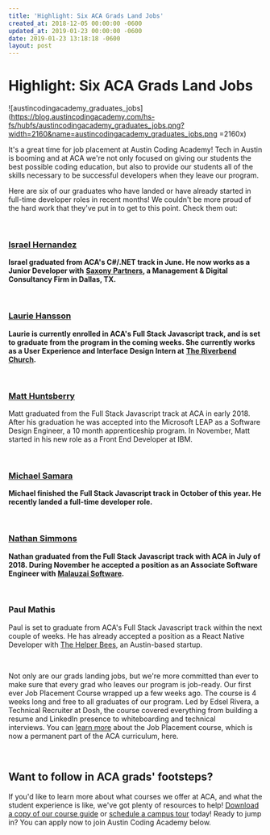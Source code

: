 ```yaml
---
title: 'Highlight: Six ACA Grads Land Jobs'
created_at: 2018-12-05 00:00:00 -0600
updated_at: 2019-01-23 00:00:00 -0600
date: 2019-01-23 13:18:18 -0600
layout: post
---
```

# Highlight: Six ACA Grads Land Jobs

![austincodingacademy_graduates_jobs](https://blog.austincodingacademy.com/hs-fs/hubfs/austincodingacademy_graduates_jobs.png?width=2160&name=austincodingacademy_graduates_jobs.png =2160x)

It's a great time for job placement at Austin Coding Academy! Tech in Austin is booming and at ACA we're not only focused on giving our students the best possible coding education, but also to provide our students all of the skills necessary to be successful developers when they leave our program.

Here are six of our graduates who have landed or have already started in full-time developer roles in recent months! We couldn't be more proud of the hard work that they've put in to get to this point. Check them out:

 

### [**Israel Hernandez**](https://www.linkedin.com/in/israel-hernandez-b076b3159/)

**Israel graduated from ACA's C#/.NET track in June. He now works as a Junior Developer with** [**Saxony Partners**](https://saxonypartners.com/welcome/)**, a Management & Digital Consultancy Firm in Dallas, TX.**

 

### [**Laurie Hansson**](https://www.linkedin.com/in/lauren-hansson/)

**Laurie is currently enrolled in ACA's Full Stack Javascript track, and is set to graduate from the program in the coming weeks. She currently works as a User Experience and Interface Design Intern at** [**The Riverbend Church**](http://www.riverbend.com/)**.**

 

### [**Matt Huntsberry**](https://www.linkedin.com/in/mmhuntsberry/)

Matt graduated from the Full Stack Javascript track at ACA in early 2018. After his graduation he was accepted into the Microsoft LEAP as a Software Design Engineer, a 10 month apprenticeship program. In November, Matt started in his new role as a Front End Developer at IBM.

 

### [**Michael Samara**](https://www.linkedin.com/in/michael-samara-95483584/)

**Michael finished the Full Stack Javascript track in October of this year. He recently landed a full-time developer role.**

 

### [**Nathan Simmons**](https://www.linkedin.com/in/nathanhbsimmons/)

**Nathan graduated from the Full Stack Javascript track with ACA in July of 2018. During November he accepted a position as an Associate Software Engineer with** [**Malauzai Software**](https://www.malauzai.com/)**.**

 

### **Paul Mathis**

Paul is set to graduate from ACA's Full Stack Javascript track within the next couple of weeks. He has already accepted a position as a React Native Developer with [The Helper Bees](https://www.thehelperbees.com/), an Austin-based startup.

 

Not only are our grads landing jobs, but we're more committed than ever to make sure that every grad who leaves our program is job-ready. Our first ever Job Placement Course wrapped up a few weeks ago. The course is 4 weeks long and free to all graduates of our program. Led by Edsel Rivera, a Technical Recruiter at Dosh, the course covered everything from building a resume and LinkedIn presence to whiteboarding and technical interviews. You can [learn more](https://blog.austincodingacademy.com/qa-with-our-new-job-placement-director-edsel-rivera) about the Job Placement course, which is now a permanent part of the ACA curriculum, here.

 

## Want to follow in ACA grads' footsteps?

If you'd like to learn more about what courses we offer at ACA, and what the student experience is like, we've got plenty of resources to help! [Download a copy of our course guide](https://info.austincodingacademy.com/get-a-free-course-guide) or [schedule a campus tour](https://info.austincodingacademy.com/schedule-a-campus-tour) today! Ready to jump in? You can apply now to join Austin Coding Academy below.